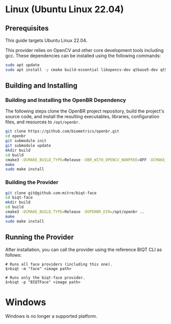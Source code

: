 # Linux (Ubuntu Linux 22.04)

## Prerequisites

This guide targets Ubuntu Linux 22.04.

This provider relies on OpenCV and other core development tools including gcc. These dependencies can be installed using the following commands:

```bash
sudo apt update
sudo apt install -y cmake build-essential libopencv-dev qtbase5-dev qt5-qmake
```

## Building and Installing

### Building and Installing the OpenBR Dependency

The following steps clone the OpenBR project repository, build the project's source code, and install the 
resulting executables, libraries, configuration files, and resources to `/opt/openbr`.

```bash
git clone https://github.com/biometrics/openbr.git
cd openbr
git submodule init
git submodule update
mkdir build
cd build
cmake3 -DCMAKE_BUILD_TYPE=Release -DBR_WITH_OPENCV_NONFREE=OFF -DCMAKE_INSTALL_PREFIX=/opt/openbr ..
make
sudo make install
```

### Building the Provider

```bash
git clone git@github.com:mitre/biqt-face
cd biqt-face
mkdir build
cd build
cmake3 -DCMAKE_BUILD_TYPE=Release -DOPENBR_DIR=/opt/openbr ..
make
sudo make install
```

## Running the Provider

After installation, you can call the provider using the reference BIQT CLI as follows:

```
# Runs all face providers (including this one).
$>biqt -m "face" <image path>

# Runs only the biqt-face provider.
$>biqt -p "BIQTFace" <image path>
```

# Windows

Windows is no longer a supported platform.
